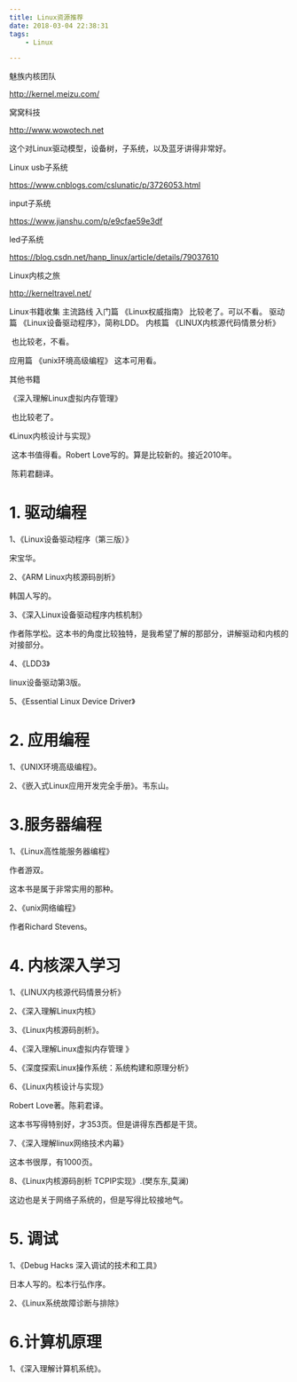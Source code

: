 ```yaml
---
title: Linux资源推荐
date: 2018-03-04 22:38:31
tags:
	- Linux

---
```




魅族内核团队

http://kernel.meizu.com/



窝窝科技

http://www.wowotech.net

这个对Linux驱动模型，设备树，子系统，以及蓝牙讲得非常好。



Linux usb子系统

https://www.cnblogs.com/cslunatic/p/3726053.html



input子系统

https://www.jianshu.com/p/e9cfae59e3df



led子系统

https://blog.csdn.net/hanp_linux/article/details/79037610



Linux内核之旅

http://kerneltravel.net/

Linux书籍收集
主流路线
入门篇
	《Linux权威指南》
	比较老了。可以不看。
驱动篇
	《Linux设备驱动程序》，简称LDD。
内核篇
	《LINUX内核源代码情景分析》

​	也比较老，不看。

应用篇
	《unix环境高级编程》
	这本可用看。

其他书籍

《深入理解Linux虚拟内存管理》

​	也比较老了。

《Linux内核设计与实现》

​	这本书值得看。Robert Love写的。算是比较新的。接近2010年。

​	陈莉君翻译。



# 1. 驱动编程

1、《Linux设备驱动程序（第三版）》

宋宝华。

2、《ARM Linux内核源码剖析》

韩国人写的。

3、《深入Linux设备驱动程序内核机制》

作者陈学松。这本书的角度比较独特，是我希望了解的那部分，讲解驱动和内核的对接部分。

4、《LDD3》

linux设备驱动第3版。

5、《Essential Linux Device Driver》



# 2. 应用编程

1、《UNIX环境高级编程》。

2、《嵌入式Linux应用开发完全手册》。韦东山。



# 3.服务器编程

1、《Linux高性能服务器编程》

作者游双。

这本书是属于非常实用的那种。

2、《unix网络编程》

作者Richard Stevens。





# 4. 内核深入学习

1、《LINUX内核源代码情景分析》

2、《深入理解Linux内核》

3、《Linux内核源码剖析》。

4、《深入理解Linux虚拟内存管理 》

5、《深度探索Linux操作系统：系统构建和原理分析》

6、《Linux内核设计与实现》

Robert Love著。陈莉君译。

这本书写得特别好，才353页。但是讲得东西都是干货。

7、《深入理解linux网络技术内幕》

这本书很厚，有1000页。

8、《Linux内核源码剖析 TCPIP实现》.(樊东东,莫澜)

这边也是关于网络子系统的，但是写得比较接地气。



# 5. 调试

1、《Debug Hacks 深入调试的技术和工具》

日本人写的。松本行弘作序。

2、《Linux系统故障诊断与排除》





# 6.计算机原理

1、《深入理解计算机系统》。

